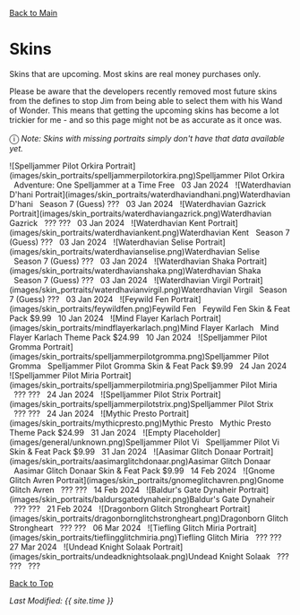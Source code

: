 [Back to Main](index.md)

# Skins

Skins that are upcoming. Most skins are real money purchases only.

Please be aware that the developers recently removed most future skins from the defines to stop Jim from being able to select them with his Wand of Wonder. This means that getting the upcoming skins has become a lot trickier for me - and so this page might not be as accurate as it once was.

<span style="font-size:1.2em;">ⓘ</span> *Note: Skins with missing portraits simply don't have that data available yet.*

<span class="skinTableColumn">
    <span class="skinTableRow">
        <span class="skinTableIcon">
            ![Spelljammer Pilot Orkira Portrait](images/skin_portraits/spelljammerpilotorkira.png)Spelljammer Pilot Orkira
        </span>
        <span class="skinTableSource">
            <span style="margin-left: 8px;">Adventure: One Spelljammer at a Time</span>
        </span>
        <span class="skinTableCost">
            <span style="margin-right: 8px;">Free</span>
        </span>
        <span class="skinTableDate">
            <span style="margin-right: 8px;">03 Jan 2024</span>
        </span>
    </span>
    <span class="skinTableRow">
        <span class="skinTableIcon">
            ![Waterdhavian D'hani Portrait](images/skin_portraits/waterdhaviandhani.png)Waterdhavian D'hani
        </span>
        <span class="skinTableSource">
            <span style="margin-left: 8px;">Season 7 (Guess)</span>
        </span>
        <span class="skinTableCost">
            <span style="margin-right: 8px;">???</span>
        </span>
        <span class="skinTableDate">
            <span style="margin-right: 8px;">03 Jan 2024</span>
        </span>
    </span>
    <span class="skinTableRow">
        <span class="skinTableIcon">
            ![Waterdhavian Gazrick Portrait](images/skin_portraits/waterdhaviangazrick.png)Waterdhavian Gazrick
        </span>
        <span class="skinTableSource">
            <span style="margin-left: 8px;">???</span>
        </span>
        <span class="skinTableCost">
            <span style="margin-right: 8px;">???</span>
        </span>
        <span class="skinTableDate">
            <span style="margin-right: 8px;">03 Jan 2024</span>
        </span>
    </span>
    <span class="skinTableRow">
        <span class="skinTableIcon">
            ![Waterdhavian Kent Portrait](images/skin_portraits/waterdhaviankent.png)Waterdhavian Kent
        </span>
        <span class="skinTableSource">
            <span style="margin-left: 8px;">Season 7 (Guess)</span>
        </span>
        <span class="skinTableCost">
            <span style="margin-right: 8px;">???</span>
        </span>
        <span class="skinTableDate">
            <span style="margin-right: 8px;">03 Jan 2024</span>
        </span>
    </span>
    <span class="skinTableRow">
        <span class="skinTableIcon">
            ![Waterdhavian Selise Portrait](images/skin_portraits/waterdhavianselise.png)Waterdhavian Selise
        </span>
        <span class="skinTableSource">
            <span style="margin-left: 8px;">Season 7 (Guess)</span>
        </span>
        <span class="skinTableCost">
            <span style="margin-right: 8px;">???</span>
        </span>
        <span class="skinTableDate">
            <span style="margin-right: 8px;">03 Jan 2024</span>
        </span>
    </span>
    <span class="skinTableRow">
        <span class="skinTableIcon">
            ![Waterdhavian Shaka Portrait](images/skin_portraits/waterdhavianshaka.png)Waterdhavian Shaka
        </span>
        <span class="skinTableSource">
            <span style="margin-left: 8px;">Season 7 (Guess)</span>
        </span>
        <span class="skinTableCost">
            <span style="margin-right: 8px;">???</span>
        </span>
        <span class="skinTableDate">
            <span style="margin-right: 8px;">03 Jan 2024</span>
        </span>
    </span>
    <span class="skinTableRow">
        <span class="skinTableIcon">
            ![Waterdhavian Virgil Portrait](images/skin_portraits/waterdhavianvirgil.png)Waterdhavian Virgil
        </span>
        <span class="skinTableSource">
            <span style="margin-left: 8px;">Season 7 (Guess)</span>
        </span>
        <span class="skinTableCost">
            <span style="margin-right: 8px;">???</span>
        </span>
        <span class="skinTableDate">
            <span style="margin-right: 8px;">03 Jan 2024</span>
        </span>
    </span>
    <span class="skinTableRow">
        <span class="skinTableIcon">
            ![Feywild Fen Portrait](images/skin_portraits/feywildfen.png)Feywild Fen
        </span>
        <span class="skinTableSource">
            <span style="margin-left: 8px;">Feywild Fen Skin & Feat Pack</span>
        </span>
        <span class="skinTableCost">
            <span style="margin-right: 8px;">$9.99</span>
        </span>
        <span class="skinTableDate">
            <span style="margin-right: 8px;">10 Jan 2024</span>
        </span>
    </span>
    <span class="skinTableRow">
        <span class="skinTableIcon">
            ![Mind Flayer Karlach Portrait](images/skin_portraits/mindflayerkarlach.png)Mind Flayer Karlach
        </span>
        <span class="skinTableSource">
            <span style="margin-left: 8px;">Mind Flayer Karlach Theme Pack</span>
        </span>
        <span class="skinTableCost">
            <span style="margin-right: 8px;">$24.99</span>
        </span>
        <span class="skinTableDate">
            <span style="margin-right: 8px;">10 Jan 2024</span>
        </span>
    </span>
    <span class="skinTableRow">
        <span class="skinTableIcon">
            ![Spelljammer Pilot Gromma Portrait](images/skin_portraits/spelljammerpilotgromma.png)Spelljammer Pilot Gromma
        </span>
        <span class="skinTableSource">
            <span style="margin-left: 8px;">Spelljammer Pilot Gromma Skin & Feat Pack</span>
        </span>
        <span class="skinTableCost">
            <span style="margin-right: 8px;">$9.99</span>
        </span>
        <span class="skinTableDate">
            <span style="margin-right: 8px;">24 Jan 2024</span>
        </span>
    </span>
    <span class="skinTableRow">
        <span class="skinTableIcon">
            ![Spelljammer Pilot Miria Portrait](images/skin_portraits/spelljammerpilotmiria.png)Spelljammer Pilot Miria
        </span>
        <span class="skinTableSource">
            <span style="margin-left: 8px;">???</span>
        </span>
        <span class="skinTableCost">
            <span style="margin-right: 8px;">???</span>
        </span>
        <span class="skinTableDate">
            <span style="margin-right: 8px;">24 Jan 2024</span>
        </span>
    </span>
    <span class="skinTableRow">
        <span class="skinTableIcon">
            ![Spelljammer Pilot Strix Portrait](images/skin_portraits/spelljammerpilotstrix.png)Spelljammer Pilot Strix
        </span>
        <span class="skinTableSource">
            <span style="margin-left: 8px;">???</span>
        </span>
        <span class="skinTableCost">
            <span style="margin-right: 8px;">???</span>
        </span>
        <span class="skinTableDate">
            <span style="margin-right: 8px;">24 Jan 2024</span>
        </span>
    </span>
    <span class="skinTableRow">
        <span class="skinTableIcon">
            ![Mythic Presto Portrait](images/skin_portraits/mythicpresto.png)Mythic Presto
        </span>
        <span class="skinTableSource">
            <span style="margin-left: 8px;">Mythic Presto Theme Pack</span>
        </span>
        <span class="skinTableCost">
            <span style="margin-right: 8px;">$24.99</span>
        </span>
        <span class="skinTableDate">
            <span style="margin-right: 8px;">31 Jan 2024</span>
        </span>
    </span>
    <span class="skinTableRow">
        <span class="skinTableIcon">
            ![Empty Placeholder](images/general/unknown.png)Spelljammer Pilot Vi
        </span>
        <span class="skinTableSource">
            <span style="margin-left: 8px;">Spelljammer Pilot Vi Skin & Feat Pack</span>
        </span>
        <span class="skinTableCost">
            <span style="margin-right: 8px;">$9.99</span>
        </span>
        <span class="skinTableDate">
            <span style="margin-right: 8px;">31 Jan 2024</span>
        </span>
    </span>
    <span class="skinTableRow">
        <span class="skinTableIcon">
            ![Aasimar Glitch Donaar Portrait](images/skin_portraits/aasimarglitchdonaar.png)Aasimar Glitch Donaar
        </span>
        <span class="skinTableSource">
            <span style="margin-left: 8px;">Aasimar Glitch Donaar Skin & Feat Pack</span>
        </span>
        <span class="skinTableCost">
            <span style="margin-right: 8px;">$9.99</span>
        </span>
        <span class="skinTableDate">
            <span style="margin-right: 8px;">14 Feb 2024</span>
        </span>
    </span>
    <span class="skinTableRow">
        <span class="skinTableIcon">
            ![Gnome Glitch Avren Portrait](images/skin_portraits/gnomeglitchavren.png)Gnome Glitch Avren
        </span>
        <span class="skinTableSource">
            <span style="margin-left: 8px;">???</span>
        </span>
        <span class="skinTableCost">
            <span style="margin-right: 8px;">???</span>
        </span>
        <span class="skinTableDate">
            <span style="margin-right: 8px;">14 Feb 2024</span>
        </span>
    </span>
    <span class="skinTableRow">
        <span class="skinTableIcon">
            ![Baldur's Gate Dynaheir Portrait](images/skin_portraits/baldursgatedynaheir.png)Baldur's Gate Dynaheir
        </span>
        <span class="skinTableSource">
            <span style="margin-left: 8px;">???</span>
        </span>
        <span class="skinTableCost">
            <span style="margin-right: 8px;">???</span>
        </span>
        <span class="skinTableDate">
            <span style="margin-right: 8px;">21 Feb 2024</span>
        </span>
    </span>
    <span class="skinTableRow">
        <span class="skinTableIcon">
            ![Dragonborn Glitch Strongheart Portrait](images/skin_portraits/dragonbornglitchstrongheart.png)Dragonborn Glitch Strongheart
        </span>
        <span class="skinTableSource">
            <span style="margin-left: 8px;">???</span>
        </span>
        <span class="skinTableCost">
            <span style="margin-right: 8px;">???</span>
        </span>
        <span class="skinTableDate">
            <span style="margin-right: 8px;">06 Mar 2024</span>
        </span>
    </span>
    <span class="skinTableRow">
        <span class="skinTableIcon">
            ![Tiefling Glitch Miria Portrait](images/skin_portraits/tieflingglitchmiria.png)Tiefling Glitch Miria
        </span>
        <span class="skinTableSource">
            <span style="margin-left: 8px;">???</span>
        </span>
        <span class="skinTableCost">
            <span style="margin-right: 8px;">???</span>
        </span>
        <span class="skinTableDate">
            <span style="margin-right: 8px;">27 Mar 2024</span>
        </span>
    </span>
    <span class="skinTableRow">
        <span class="skinTableIcon">
            ![Undead Knight Solaak Portrait](images/skin_portraits/undeadknightsolaak.png)Undead Knight Solaak
        </span>
        <span class="skinTableSource">
            <span style="margin-left: 8px;">???</span>
        </span>
        <span class="skinTableCost">
            <span style="margin-right: 8px;">???</span>
        </span>
        <span class="skinTableDate">
            <span style="margin-right: 8px;">???</span>
        </span>
    </span>
</span>

[Back to Top](#top)

*Last Modified: {{ site.time }}*
